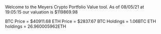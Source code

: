 Welcome to the Meyers Crypto Portfolio Value tool. 
As of 08/05/21 at 19:05:15 our valuation is $119869.98 

BTC Price = $40911.68
 ETH Price = $2837.67
BTC Holdings = 1.06BTC
 ETH holdings = 26.960005962ETH 

